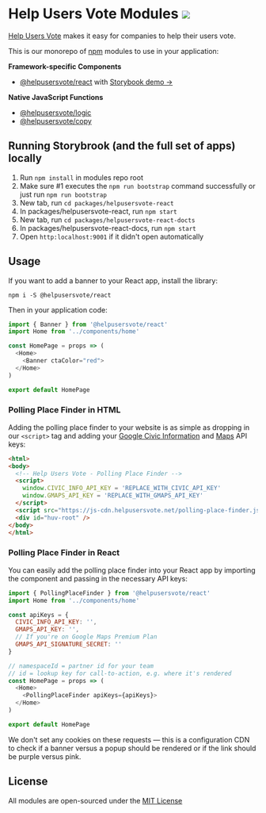 <h1>
  Help Users Vote Modules <a href="https://travis-ci.org/helpusersvote/modules"><img src="https://travis-ci.org/helpusersvote/modules.svg?branch=master" /></a>
</h1>

[Help Users Vote](https://helpusersvote.com) makes it easy for companies to help their users vote.

This is our monorepo of [npm](https://npmjs.com) modules to use in your application:

**Framework-specific Components**

- [@helpusersvote/react](https://github.com/helpusersvote/modules/tree/master/packages/helpusersvote-react) with [Storybook demo →](https://helpusersvote.github.io/modules)

**Native JavaScript Functions**

- [@helpusersvote/logic](https://github.com/helpusersvote/modules/tree/master/packages/helpusersvote-logic)
- [@helpusersvote/copy](https://github.com/helpusersvote/modules/tree/master/packages/helpusersvote-copy)

## Running Storybrook (and the full set of apps) locally

1. Run `npm install` in modules repo root
2. Make sure #1 executes the `npm run bootstrap` command successfully or just run `npm run bootstrap`
3. New tab, run `cd packages/helpusersvote-react`
4. In packages/helpusersvote-react, run `npm start`
5. New tab, run `cd packages/helpusersvote-react-docts`
6. In packages/helpusersvote-react-docs, run `npm start`
7. Open `http:localhost:9001` if it didn't open automatically

## Usage

If you want to add a banner to your React app, install the library:

```
npm i -S @helpusersvote/react
```

Then in your application code:

```javascript
import { Banner } from '@helpusersvote/react'
import Home from '../components/home'

const HomePage = props => (
  <Home>
    <Banner ctaColor="red">
  </Home>
)

export default HomePage
```

### Polling Place Finder in HTML

Adding the polling place finder to your website is as simple as dropping in our `<script>` tag and adding your [Google Civic Information](https://developers.google.com/civic-information/) and [Maps](https://developers.google.com/maps/documentation/) API keys:

```html
<html>
<body>
  <!-- Help Users Vote - Polling Place Finder -->
  <script>
    window.CIVIC_INFO_API_KEY = 'REPLACE_WITH_CIVIC_API_KEY'
    window.GMAPS_API_KEY = 'REPLACE_WITH_GMAPS_API_KEY'
  </script>
  <script src="https://js-cdn.helpusersvote.net/polling-place-finder.js"  defer async></script>
  <div id="huv-root" />
</body>
</html>
```

### Polling Place Finder in React

You can easily add the polling place finder into your React app by importing the component and passing in the necessary API keys:

```javascript
import { PollingPlaceFinder } from '@helpusersvote/react'
import Home from '../components/home'

const apiKeys = {
  CIVIC_INFO_API_KEY: '',
  GMAPS_API_KEY: '',
  // If you're on Google Maps Premium Plan
  GMAPS_API_SIGNATURE_SECRET: ''
}

// namespaceId = partner id for your team
// id = lookup key for call-to-action, e.g. where it's rendered
const HomePage = props => (
  <Home>
    <PollingPlaceFinder apiKeys={apiKeys}>
  </Home>
)

export default HomePage
```

We don't set any cookies on these requests — this is a configuration CDN to check if a banner versus a popup should be rendered or if the link should be purple versus pink.

## License

All modules are open-sourced under the [MIT License](https://github.com/helpusersvote/modules/blob/master/license)
